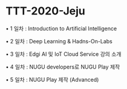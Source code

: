# TTT-2020-Jeju
• 1 일차 : Introduction to Artificial Intelligence

• 2 일차 : Deep Learning & Hadns-On-Labs

• 3 일차 : Edgi AI 및 IoT Cloud Service 강의 소개

• 4 일차 : NUGU developers로 NUGU Play 제작

• 5 일차 : NUGU Play 제작 (Advanced)
